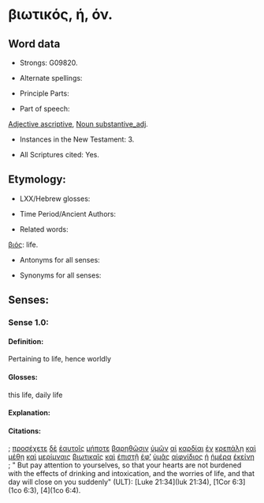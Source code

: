 # βιωτικός, ή, όν.

<!-- Status: S2=NeedsFinalCheck -->
<!-- Lexica used for edits: LN MM -->

## Word data

* Strongs: G09820.


* Alternate spellings:

* Principle Parts: 

* Part of speech: 

[Adjective ascriptive](http://ugg.readthedocs.io/en/latest/adjective_ascriptive.html), 
[Noun substantive_adj](http://ugg.readthedocs.io/en/latest/noun_substantive_adj.html). 

* Instances in the New Testament: 3.

* All Scriptures cited: Yes.

## Etymology: 

* LXX/Hebrew glosses:

* Time Period/Ancient Authors: 

* Related words:  

[βιός](../G09790/01.md): life.

* Antonyms for all senses:

* Synonyms for all senses: 

## Senses:

### Sense  1.0: 

#### Definition: 

Pertaining to life, hence worldly

#### Glosses: 

this life, daily life 

#### Explanation: 

#### Citations: 

; [προσέχετε](../G43370/01.md) [δὲ](../G11610/01.md) [ἑαυτοῖς](../G14380/01.md) [μήποτε](../G33790/01.md) [βαρηθῶσιν](../G09160/01.md) [ὑμῶν](../G47710/01.md) [αἱ](../G35880/01.md) [καρδίαι](../G25880/01.md) [ἐν](../G17220/01.md) [κρεπάλῃ](../G28970/01.md) [καὶ](../G25320/01.md) [μέθῃ](../G31780/01.md) [καὶ](../G25320/01.md) [μερίμναις](../G33080/01.md) [βιωτικαῖς](../G09820/01.md) [καὶ](../G25320/01.md) [ἐπιστῇ](../G21860/01.md) [ἐφ’](../G19090/01.md) [ὑμᾶς](../G47710/01.md) [αἰφνίδιος](../G01600/01.md) [ἡ](../G35880/01.md) [ἡμέρα](../G22500/01.md) [ἐκείνη](../G15650/01.md)
; " But pay attention to yourselves, so that your hearts are not burdened with the effects of drinking and intoxication, and the worries of life, and that day will close on you suddenly" (ULT): 
[Luke 21:34](luk 21:34), [1Cor 6:3](1co 6:3), [4](1co 6:4).
